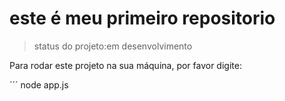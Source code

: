 <h1>este é meu primeiro repositorio</h1>

>status do projeto:em desenvolvimento

Para rodar este projeto na sua máquina, por favor digite:

´´´
node app.js
```

